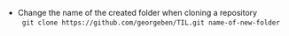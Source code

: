 - Change the name of the created folder when cloning a repository  
` git clone https://github.com/georgeben/TIL.git name-of-new-folder`
